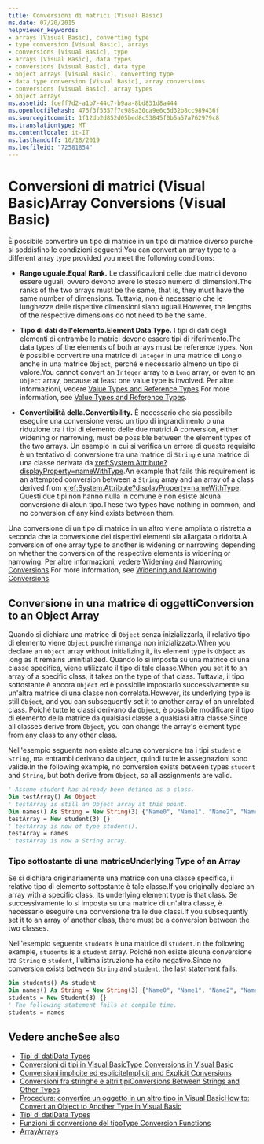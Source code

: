 ```yaml
---
title: Conversioni di matrici (Visual Basic)
ms.date: 07/20/2015
helpviewer_keywords:
- arrays [Visual Basic], converting type
- type conversion [Visual Basic], arrays
- conversions [Visual Basic], type
- arrays [Visual Basic], data types
- conversions [Visual Basic], data type
- object arrays [Visual Basic], converting type
- data type conversion [Visual Basic], array conversions
- conversions [Visual Basic], array types
- object arrays
ms.assetid: fceff7d2-a1b7-44c7-b9aa-8bd831d8a444
ms.openlocfilehash: 475f3f5357f7c989a30ca9e6c5d32b8cc989436f
ms.sourcegitcommit: 1f12db2d852d05bed8c53845f0b5a57a762979c8
ms.translationtype: MT
ms.contentlocale: it-IT
ms.lasthandoff: 10/18/2019
ms.locfileid: "72581854"
---
```

# <a name="array-conversions-visual-basic"></a><span data-ttu-id="8c8df-102">Conversioni di matrici (Visual Basic)</span><span class="sxs-lookup"><span data-stu-id="8c8df-102">Array Conversions (Visual Basic)</span></span>
<span data-ttu-id="8c8df-103">È possibile convertire un tipo di matrice in un tipo di matrice diverso purché si soddisfino le condizioni seguenti:</span><span class="sxs-lookup"><span data-stu-id="8c8df-103">You can convert an array type to a different array type provided you meet the following conditions:</span></span>  
  
- <span data-ttu-id="8c8df-104">**Rango uguale.**</span><span class="sxs-lookup"><span data-stu-id="8c8df-104">**Equal Rank.**</span></span> <span data-ttu-id="8c8df-105">Le classificazioni delle due matrici devono essere uguali, ovvero devono avere lo stesso numero di dimensioni.</span><span class="sxs-lookup"><span data-stu-id="8c8df-105">The ranks of the two arrays must be the same, that is, they must have the same number of dimensions.</span></span> <span data-ttu-id="8c8df-106">Tuttavia, non è necessario che le lunghezze delle rispettive dimensioni siano uguali.</span><span class="sxs-lookup"><span data-stu-id="8c8df-106">However, the lengths of the respective dimensions do not need to be the same.</span></span>  
  
- <span data-ttu-id="8c8df-107">**Tipo di dati dell'elemento.**</span><span class="sxs-lookup"><span data-stu-id="8c8df-107">**Element Data Type.**</span></span> <span data-ttu-id="8c8df-108">I tipi di dati degli elementi di entrambe le matrici devono essere tipi di riferimento.</span><span class="sxs-lookup"><span data-stu-id="8c8df-108">The data types of the elements of both arrays must be reference types.</span></span> <span data-ttu-id="8c8df-109">Non è possibile convertire una matrice di `Integer` in una matrice di `Long` o anche in una matrice `Object`, perché è necessario almeno un tipo di valore.</span><span class="sxs-lookup"><span data-stu-id="8c8df-109">You cannot convert an `Integer` array to a `Long` array, or even to an `Object` array, because at least one value type is involved.</span></span> <span data-ttu-id="8c8df-110">Per altre informazioni, vedere [Value Types and Reference Types](../../../../visual-basic/programming-guide/language-features/data-types/value-types-and-reference-types.md).</span><span class="sxs-lookup"><span data-stu-id="8c8df-110">For more information, see [Value Types and Reference Types](../../../../visual-basic/programming-guide/language-features/data-types/value-types-and-reference-types.md).</span></span>  
  
- <span data-ttu-id="8c8df-111">**Convertibilità della.**</span><span class="sxs-lookup"><span data-stu-id="8c8df-111">**Convertibility.**</span></span> <span data-ttu-id="8c8df-112">È necessario che sia possibile eseguire una conversione verso un tipo di ingrandimento o una riduzione tra i tipi di elemento delle due matrici.</span><span class="sxs-lookup"><span data-stu-id="8c8df-112">A conversion, either widening or narrowing, must be possible between the element types of the two arrays.</span></span> <span data-ttu-id="8c8df-113">Un esempio in cui si verifica un errore di questo requisito è un tentativo di conversione tra una matrice di `String` e una matrice di una classe derivata da <xref:System.Attribute?displayProperty=nameWithType>.</span><span class="sxs-lookup"><span data-stu-id="8c8df-113">An example that fails this requirement is an attempted conversion between a `String` array and an array of a class derived from <xref:System.Attribute?displayProperty=nameWithType>.</span></span> <span data-ttu-id="8c8df-114">Questi due tipi non hanno nulla in comune e non esiste alcuna conversione di alcun tipo.</span><span class="sxs-lookup"><span data-stu-id="8c8df-114">These two types have nothing in common, and no conversion of any kind exists between them.</span></span>  
  
 <span data-ttu-id="8c8df-115">Una conversione di un tipo di matrice in un altro viene ampliata o ristretta a seconda che la conversione dei rispettivi elementi sia allargata o ridotta.</span><span class="sxs-lookup"><span data-stu-id="8c8df-115">A conversion of one array type to another is widening or narrowing depending on whether the conversion of the respective elements is widening or narrowing.</span></span> <span data-ttu-id="8c8df-116">Per altre informazioni, vedere [Widening and Narrowing Conversions](../../../../visual-basic/programming-guide/language-features/data-types/widening-and-narrowing-conversions.md).</span><span class="sxs-lookup"><span data-stu-id="8c8df-116">For more information, see [Widening and Narrowing Conversions](../../../../visual-basic/programming-guide/language-features/data-types/widening-and-narrowing-conversions.md).</span></span>  
  
## <a name="conversion-to-an-object-array"></a><span data-ttu-id="8c8df-117">Conversione in una matrice di oggetti</span><span class="sxs-lookup"><span data-stu-id="8c8df-117">Conversion to an Object Array</span></span>  
 <span data-ttu-id="8c8df-118">Quando si dichiara una matrice di `Object` senza inizializzarla, il relativo tipo di elemento viene `Object` purché rimanga non inizializzato.</span><span class="sxs-lookup"><span data-stu-id="8c8df-118">When you declare an `Object` array without initializing it, its element type is `Object` as long as it remains uninitialized.</span></span> <span data-ttu-id="8c8df-119">Quando lo si imposta su una matrice di una classe specifica, viene utilizzato il tipo di tale classe.</span><span class="sxs-lookup"><span data-stu-id="8c8df-119">When you set it to an array of a specific class, it takes on the type of that class.</span></span> <span data-ttu-id="8c8df-120">Tuttavia, il tipo sottostante è ancora `Object` ed è possibile impostarlo successivamente su un'altra matrice di una classe non correlata.</span><span class="sxs-lookup"><span data-stu-id="8c8df-120">However, its underlying type is still `Object`, and you can subsequently set it to another array of an unrelated class.</span></span> <span data-ttu-id="8c8df-121">Poiché tutte le classi derivano da `Object`, è possibile modificare il tipo di elemento della matrice da qualsiasi classe a qualsiasi altra classe.</span><span class="sxs-lookup"><span data-stu-id="8c8df-121">Since all classes derive from `Object`, you can change the array's element type from any class to any other class.</span></span>  
  
 <span data-ttu-id="8c8df-122">Nell'esempio seguente non esiste alcuna conversione tra i tipi `student` e `String`, ma entrambi derivano da `Object`, quindi tutte le assegnazioni sono valide.</span><span class="sxs-lookup"><span data-stu-id="8c8df-122">In the following example, no conversion exists between types `student` and `String`, but both derive from `Object`, so all assignments are valid.</span></span>  
  
```vb  
' Assume student has already been defined as a class.  
Dim testArray() As Object  
' testArray is still an Object array at this point.  
Dim names() As String = New String(3) {"Name0", "Name1", "Name2", "Name3"}  
testArray = New student(3) {}  
' testArray is now of type student().  
testArray = names  
' testArray is now a String array.  
```  
  
### <a name="underlying-type-of-an-array"></a><span data-ttu-id="8c8df-123">Tipo sottostante di una matrice</span><span class="sxs-lookup"><span data-stu-id="8c8df-123">Underlying Type of an Array</span></span>  
 <span data-ttu-id="8c8df-124">Se si dichiara originariamente una matrice con una classe specifica, il relativo tipo di elemento sottostante è tale classe.</span><span class="sxs-lookup"><span data-stu-id="8c8df-124">If you originally declare an array with a specific class, its underlying element type is that class.</span></span> <span data-ttu-id="8c8df-125">Se successivamente lo si imposta su una matrice di un'altra classe, è necessario eseguire una conversione tra le due classi.</span><span class="sxs-lookup"><span data-stu-id="8c8df-125">If you subsequently set it to an array of another class, there must be a conversion between the two classes.</span></span>  
  
 <span data-ttu-id="8c8df-126">Nell'esempio seguente `students` è una matrice di `student`.</span><span class="sxs-lookup"><span data-stu-id="8c8df-126">In the following example, `students` is a `student` array.</span></span> <span data-ttu-id="8c8df-127">Poiché non esiste alcuna conversione tra `String` e `student`, l'ultima istruzione ha esito negativo.</span><span class="sxs-lookup"><span data-stu-id="8c8df-127">Since no conversion exists between `String` and `student`, the last statement fails.</span></span>  
  
```vb  
Dim students() As student  
Dim names() As String = New String(3) {"Name0", "Name1", "Name2", "Name3"}  
students = New Student(3) {}  
' The following statement fails at compile time.  
students = names  
```  
  
## <a name="see-also"></a><span data-ttu-id="8c8df-128">Vedere anche</span><span class="sxs-lookup"><span data-stu-id="8c8df-128">See also</span></span>

- [<span data-ttu-id="8c8df-129">Tipi di dati</span><span class="sxs-lookup"><span data-stu-id="8c8df-129">Data Types</span></span>](../../../../visual-basic/programming-guide/language-features/data-types/index.md)
- [<span data-ttu-id="8c8df-130">Conversioni di tipi in Visual Basic</span><span class="sxs-lookup"><span data-stu-id="8c8df-130">Type Conversions in Visual Basic</span></span>](../../../../visual-basic/programming-guide/language-features/data-types/type-conversions.md)
- [<span data-ttu-id="8c8df-131">Conversioni implicite ed esplicite</span><span class="sxs-lookup"><span data-stu-id="8c8df-131">Implicit and Explicit Conversions</span></span>](../../../../visual-basic/programming-guide/language-features/data-types/implicit-and-explicit-conversions.md)
- [<span data-ttu-id="8c8df-132">Conversioni fra stringhe e altri tipi</span><span class="sxs-lookup"><span data-stu-id="8c8df-132">Conversions Between Strings and Other Types</span></span>](../../../../visual-basic/programming-guide/language-features/data-types/conversions-between-strings-and-other-types.md)
- [<span data-ttu-id="8c8df-133">Procedura: convertire un oggetto in un altro tipo in Visual Basic</span><span class="sxs-lookup"><span data-stu-id="8c8df-133">How to: Convert an Object to Another Type in Visual Basic</span></span>](../../../../visual-basic/programming-guide/language-features/data-types/how-to-convert-an-object-to-another-type.md)
- [<span data-ttu-id="8c8df-134">Tipi di dati</span><span class="sxs-lookup"><span data-stu-id="8c8df-134">Data Types</span></span>](../../../../visual-basic/language-reference/data-types/index.md)
- [<span data-ttu-id="8c8df-135">Funzioni di conversione del tipo</span><span class="sxs-lookup"><span data-stu-id="8c8df-135">Type Conversion Functions</span></span>](../../../../visual-basic/language-reference/functions/type-conversion-functions.md)
- [<span data-ttu-id="8c8df-136">Array</span><span class="sxs-lookup"><span data-stu-id="8c8df-136">Arrays</span></span>](../../../../visual-basic/programming-guide/language-features/arrays/index.md)
